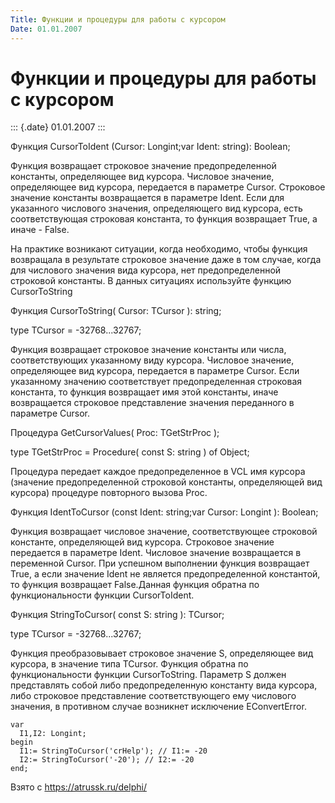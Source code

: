 ```yaml
---
Title: Функции и процедуры для работы с курсором
Date: 01.01.2007
---
```


Функции и процедуры для работы с курсором
=========================================

::: {.date}
01.01.2007
:::

Функция CursorToIdent (Cursor: Longint;var Ident: string): Boolean;

Функция возвращает строковое значение предопределенной константы,
определяющее вид курсора. Числовое значение, определяющее вид курсора,
передается в параметре Cursor. Строковое значение константы возвращается
в параметре Ident. Если для указанного числового значения, определяющего
вид курсора, есть соответствующая строковая константа, то функция
возвращает True, а иначе - False.

На практике возникают ситуации, когда необходимо, чтобы функция
возвращала в результате строковое значение даже в том случае, когда для
числового значения вида курсора, нет предопределенной строковой
константы. В данных ситуациях используйте функцию CursorToString

Функция CursorToString( Cursor: TCursor ): string;

type TCursor = -32768\...32767;

Функция возвращает строковое значение константы или числа,
соответствующих указанному виду курсора. Числовое значение, определяющее
вид курсора, передается в параметре Cursor. Если указанному значению
соответствует предопределенная строковая константа, то функция
возвращает имя этой константы, иначе возвращается строковое
представление значения переданного в параметре Cursor.

Процедура GetCursorValues( Proc: TGetStrProc );

type TGetStrProc = Procedure( const S: string ) of Object;

Процедура передает каждое предопределенное в VCL имя курсора (значение
предопределенной строковой константы, определяющей вид курсора)
процедуре повторного вызова Proc.

Функция IdentToCursor (const Ident: string;var Cursor: Longint ):
Boolean;

Функция возвращает числовое значение, соответствующее строковой
константе, определяющей вид курсора. Строковое значение передается в
параметре Ident. Числовое значение возвращается в переменной Cursor. При
успешном выполнении функция возвращает True, а если значение Ident не
является предопределенной константой, то функция возвращает False.Данная
функция обратна по функциональности функции CursorToIdent.

Функция StringToCursor( const S: string ): TCursor;

type TCursor = -32768\...32767;

Функция преобразовывает строковое значение S, определяющее вид курсора,
в значение типа TCursor. Функция обратна по функциональности функции
CursorToString. Параметр S должен представлять собой либо
предопределенную константу вида курсора, либо строковое представление
соответствующего ему числового значения, в противном случае возникнет
исключение EConvertError.

    var
      I1,I2: Longint;
    begin
      I1:= StringToCursor('crHelp'); // I1:= -20
      I2:= StringToCursor('-20'); // I2:= -20
    end;

Взято с <https://atrussk.ru/delphi/>
